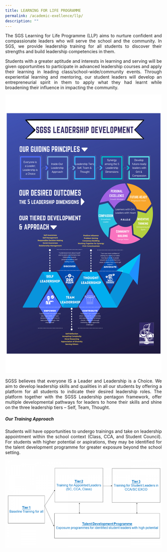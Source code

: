 ```yaml
---
title: LEARNING FOR LIFE PROGRAMME
permalink: /academic-exellence/llp/
description: ""
---
```


<p style="text-align: justify;"> The SGS Learning for Life Programme (LLP) aims to nurture confident and compassionate leaders who will serve the school and the community. In SGS, we provide leadership training for all students to discover their strengths and build leadership competencies in them. </p>

<p style="text-align: justify;"> Students with a greater aptitude and interests in learning and serving will be given opportunities to participate in advanced leadership courses and apply their learning in leading class/school-wide/community events. Through experiential learning and mentoring, our student leaders will develop an entrepreneurial spirit in them to apply what they had learnt while broadening their influence in impacting the community. </p>

![](/images/LEARNING%20FOR%20LIFE%20PROGRAMME/Presentation1-1-e1637631811609.png)

<p style="text-align: justify;"> SGSS believes that everyone IS a Leader and Leadership is a Choice. We aim to develop leadership skills and qualities in all our students by offering a platform for all students to indicate their desired leadership roles. The platform together with the SGSS Leadership pentagon framework, offer multiple developmental pathways for leaders to hone their skills and shine on the three leadership tiers – Self, Team, Thought. </p>

##### **Our Training Approach**

<p style="text-align: justify;"> Students will have opportunities to undergo trainings and take on leadership appointment within the school context (Class, CCA, and Student Council). For students with higher potential or aspirations, they may be identified for the talent development programme for greater exposure beyond the school setting. </p>

![](/images/LEARNING%20FOR%20LIFE%20PROGRAMME/Presentation2-768x432.png)
